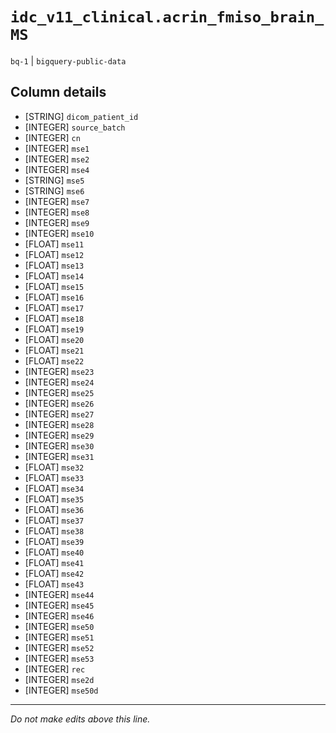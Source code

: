 # `idc_v11_clinical.acrin_fmiso_brain_MS`
`bq-1` | `bigquery-public-data`

## Column details
* [STRING]    `dicom_patient_id`
* [INTEGER]   `source_batch`
* [INTEGER]   `cn`
* [INTEGER]   `mse1`
* [INTEGER]   `mse2`
* [INTEGER]   `mse4`
* [STRING]    `mse5`
* [STRING]    `mse6`
* [INTEGER]   `mse7`
* [INTEGER]   `mse8`
* [INTEGER]   `mse9`
* [INTEGER]   `mse10`
* [FLOAT]     `mse11`
* [FLOAT]     `mse12`
* [FLOAT]     `mse13`
* [FLOAT]     `mse14`
* [FLOAT]     `mse15`
* [FLOAT]     `mse16`
* [FLOAT]     `mse17`
* [FLOAT]     `mse18`
* [FLOAT]     `mse19`
* [FLOAT]     `mse20`
* [FLOAT]     `mse21`
* [FLOAT]     `mse22`
* [INTEGER]   `mse23`
* [INTEGER]   `mse24`
* [INTEGER]   `mse25`
* [INTEGER]   `mse26`
* [INTEGER]   `mse27`
* [INTEGER]   `mse28`
* [INTEGER]   `mse29`
* [INTEGER]   `mse30`
* [INTEGER]   `mse31`
* [FLOAT]     `mse32`
* [FLOAT]     `mse33`
* [FLOAT]     `mse34`
* [FLOAT]     `mse35`
* [FLOAT]     `mse36`
* [FLOAT]     `mse37`
* [FLOAT]     `mse38`
* [FLOAT]     `mse39`
* [FLOAT]     `mse40`
* [FLOAT]     `mse41`
* [FLOAT]     `mse42`
* [FLOAT]     `mse43`
* [INTEGER]   `mse44`
* [INTEGER]   `mse45`
* [INTEGER]   `mse46`
* [INTEGER]   `mse50`
* [INTEGER]   `mse51`
* [INTEGER]   `mse52`
* [INTEGER]   `mse53`
* [INTEGER]   `rec`
* [INTEGER]   `mse2d`
* [INTEGER]   `mse50d`

-------------------------------------------------------------------------------
*Do not make edits above this line.*
